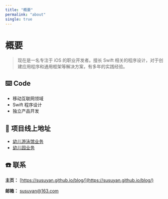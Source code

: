 ```yaml
---
title: "概要"
permalink: "about"
single: true
---
```


# 概要

> 现在是一名专注于 iOS 的职业开发者。擅长 Swift 相关的程序设计，对于创建应用程序和通用框架等解决方案，有多年的实践经验。

## ⌨️ Code

- 移动互联网领域
- Swift 程序设计
- 独立产品开发

## 📱 项目线上地址

- [幼儿游泳馆业务](https://apps.apple.com/cn/developer/beibeiyue-beijing-information-technology-co-ltd/id1023115107)
- [幼儿园业务](https://apps.apple.com/cn/developer/%E5%8C%97%E4%BA%AC%E6%B1%87%E6%99%BA%E6%B0%B4%E8%82%B2%E7%AE%A1%E7%90%86%E7%A7%91%E6%8A%80%E6%9C%89%E9%99%90%E5%85%AC%E5%8F%B8/id1450127825)

## ☎️ 联系

**主页：** [https://susuyan.github.io/blog/](https://susuyan.github.io/blog/)

**邮箱：** [susuyan@163.com](susuyan@163.com)
